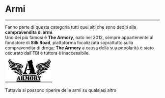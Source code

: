# Armi
---

Fanno parte di questa categoria tutti quei siti che sono dediti alla **compravendita di armi**. <br/>
Uno dei più famosi è **The Armory**, nato nel 2012, sempre appartenente al fondatore di **Silk Road**, piattaforma focalizzata soprattutto sulla compravendita di droga; **The Armory** a causa della sua popolarità è stato oscurato dall'FBI e tuttora è inaccessibile.<br/>
![](armory.png)

Tuttavia si possono riperire delle armi su qualsiasi altro 